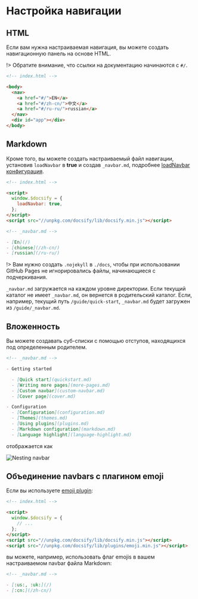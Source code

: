 # Настройка навигации

## HTML

Если вам нужна настраиваемая навигация, вы можете создать навигационную панель на основе HTML.

!> Обратите внимание, что ссылки на документацию начинаются с `#/`.

```html
<!-- index.html -->

<body>
  <nav>
    <a href="#/">EN</a>
    <a href="#/zh-cn/">中文</a>
    <a href="#/ru-ru/">russian</a>
  </nav>
  <div id="app"></div>
</body>
```

## Markdown

Кроме того, вы можете создать настраиваемый файл навигации, установив `loadNavbar` в **true** и создав `_navbar.md`, подробнее [loadNavbar конфигурация](ru-ru/configuration.md#loadnavbar).

```html
<!-- index.html -->

<script>
  window.$docsify = {
    loadNavbar: true,
  };
</script>
<script src="//unpkg.com/docsify/lib/docsify.min.js"></script>
```

```markdown
<!-- _navbar.md -->

- [En](/)
- [chinese](/zh-cn/)
- [russian](/ru-ru/)
```

!> Вам нужно создать `.nojekyll` в `./docs`, чтобы при использовании GitHub Pages не игнорировались файлы, начинающиеся с подчеркивания.

`_navbar.md` загружается на каждом уровне директории. Если текущий каталог не имеет `_navbar.md`, он вернется в родительский каталог. Если, например, текущий путь `/guide/quick-start`, `_navbar.md` будет загружен из `/guide/_navbar.md`.

## Вложенность

Вы можете создавать суб-списки с помощью отступов, находящихся под определенным родителем.

```markdown
<!-- _navbar.md -->

- Getting started

  - [Quick start](quickstart.md)
  - [Writing more pages](more-pages.md)
  - [Custom navbar](custom-navbar.md)
  - [Cover page](cover.md)

- Configuration
  - [Configuration](configuration.md)
  - [Themes](themes.md)
  - [Using plugins](plugins.md)
  - [Markdown configuration](markdown.md)
  - [Language highlight](language-highlight.md)
```

отображается как

![Nesting navbar](../_images/nested-navbar.png "Nesting navbar")

## Объединение navbars с плагином emoji

Если вы используете [emoji plugin](ru-ru/plugins#emoji):

```html
<!-- index.html -->

<script>
  window.$docsify = {
    // ...
  };
</script>
<script src="//unpkg.com/docsify/lib/docsify.min.js"></script>
<script src="//unpkg.com/docsify/lib/plugins/emoji.min.js"></script>
```

вы можете, например, использовать флаг emojis в вашем настраиваемом navbar файла Markdown:

```markdown
<!-- _navbar.md -->

- [:us:, :uk:](/)
- [:cn:](/zh-cn/)
```
